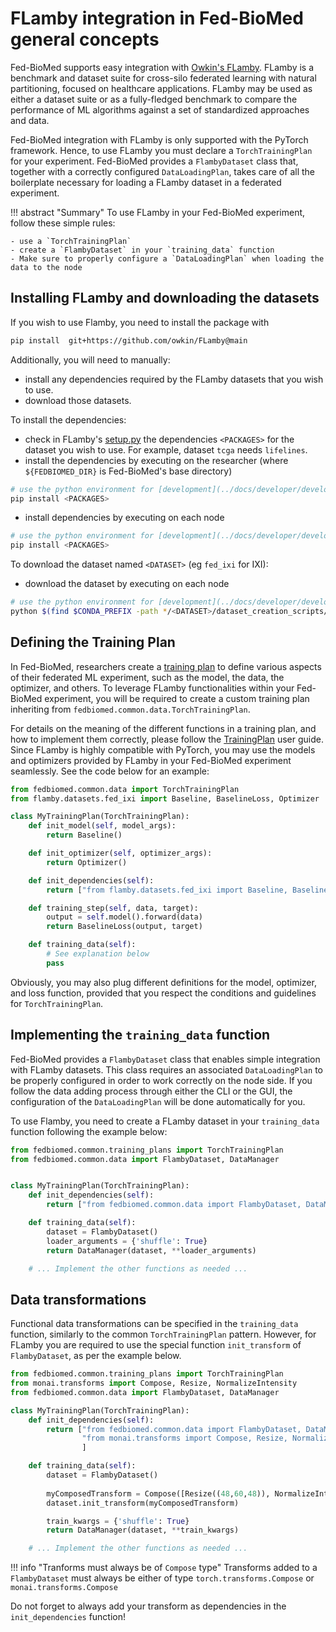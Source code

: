 # FLamby integration in Fed-BioMed general concepts

Fed-BioMed supports easy integration with [Owkin's FLamby](https://github.com/owkin/FLamby).
FLamby is a benchmark and dataset suite for cross-silo federated learning with natural partitioning,
focused on healthcare applications. FLamby may be used as either a dataset suite or as a fully-fledged
benchmark to compare the performance of ML algorithms against a set of standardized approaches and data.

Fed-BioMed integration with FLamby is only supported with the PyTorch framework. Hence, to use FLamby you must
declare a `TorchTrainingPlan` for your experiment. Fed-BioMed provides a `FlambyDataset` class that, together
with a correctly configured `DataLoadingPlan`, takes care of all the boilerplate necessary for loading a FLamby
dataset in a federated experiment.

!!! abstract "Summary"
    To use FLamby in your Fed-BioMed experiment, follow these simple rules:

    - use a `TorchTrainingPlan`
    - create a `FlambyDataset` in your `training_data` function
    - Make sure to properly configure a `DataLoadingPlan` when loading the data to the node

## Installing FLamby and downloading the datasets

If you wish to use Flamby, you need to install the package with

```bash
pip install  git+https://github.com/owkin/FLamby@main
```

Additionally, you will need to manually:

- install any dependencies required by the FLamby datasets that you wish to use.
- download those datasets.

To install the dependencies:

* check in FLamby's [setup.py](https://github.com/owkin/FLamby/blob/main/setup.py) the dependencies `<PACKAGES>` for the dataset you wish to use. For example, dataset `tcga` needs `lifelines`.
* install the dependencies by executing on the researcher (where `${FEDBIOMED_DIR}` is Fed-BioMed's base directory)
```bash
# use the python environment for [development](../docs/developer/development-environment.md)
pip install <PACKAGES>
```
* install dependencies by executing on each node
```bash
# use the python environment for [development](../docs/developer/development-environment.md)
pip install <PACKAGES>
```

To download the dataset named `<DATASET>` (eg `fed_ixi` for IXI):

* download the dataset by executing on each node
```bash
# use the python environment for [development](../docs/developer/development-environment.md)
python $(find $CONDA_PREFIX -path */<DATASET>/dataset_creation_scripts/download.py) -o ${FEDBIOMED_DIR}/data
```

## Defining the Training Plan

In Fed-BioMed, researchers create a [training plan](../../user-guide/researcher/training-plan.md) 
to define various aspects of their federated ML experiment, such as the model, the data, the optimizer, and others.
To leverage FLamby functionalities within your Fed-BioMed experiment, you will be required to create a 
custom training plan inheriting from `fedbiomed.common.data.TorchTrainingPlan`. 

For details on the meaning of the different functions in a training plan, and how to implement them correctly, 
please follow the [TrainingPlan](../../user-guide/researcher/training-plan.md) user guide. 
Since FLamby is highly compatible with PyTorch, you may use the models and optimizers provided by FLamby in your 
Fed-BioMed experiment seamlessly. See the code below for an example:

```python
from fedbiomed.common.data import TorchTrainingPlan
from flamby.datasets.fed_ixi import Baseline, BaselineLoss, Optimizer

class MyTrainingPlan(TorchTrainingPlan):
    def init_model(self, model_args):
        return Baseline()

    def init_optimizer(self, optimizer_args):
        return Optimizer()

    def init_dependencies(self):
        return ["from flamby.datasets.fed_ixi import Baseline, BaselineLoss, Optimizer"]

    def training_step(self, data, target):
        output = self.model().forward(data)
        return BaselineLoss(output, target)

    def training_data(self):
        # See explanation below
        pass
```

Obviously, you may also plug different definitions for the model, optimizer, and loss function, provided that you
respect the conditions and guidelines for `TorchTrainingPlan`.

## Implementing the `training_data` function

Fed-BioMed provides a `FlambyDataset` class that enables simple integration with FLamby datasets. This class requires 
an associated `DataLoadingPlan` to be properly configured in order to work correctly on the node side. If you follow
the data adding process through either the CLI or the GUI, the configuration of the `DataLoadingPlan` will be done
automatically for you. 

To use Flamby, you need to create a FLamby dataset in your `training_data` function following the example below:
```python
from fedbiomed.common.training_plans import TorchTrainingPlan
from fedbiomed.common.data import FlambyDataset, DataManager


class MyTrainingPlan(TorchTrainingPlan):
    def init_dependencies(self):
        return ["from fedbiomed.common.data import FlambyDataset, DataManager"]

    def training_data(self):
        dataset = FlambyDataset()
        loader_arguments = {'shuffle': True}
        return DataManager(dataset, **loader_arguments)

    # ... Implement the other functions as needed ...
```

## Data transformations

Functional data transformations can be specified in the `training_data` function, similarly to the common 
`TorchTrainingPlan` pattern. However, for FLamby you are required to use the special function `init_transform` of
`FlambyDataset`, as per the example below.

```python
from fedbiomed.common.training_plans import TorchTrainingPlan
from monai.transforms import Compose, Resize, NormalizeIntensity
from fedbiomed.common.data import FlambyDataset, DataManager

class MyTrainingPlan(TorchTrainingPlan):
    def init_dependencies(self):
        return ["from fedbiomed.common.data import FlambyDataset, DataManager",
                "from monai.transforms import Compose, Resize, NormalizeIntensity",
                ]

    def training_data(self):
        dataset = FlambyDataset()
        
        myComposedTransform = Compose([Resize((48,60,48)), NormalizeIntensity()])
        dataset.init_transform(myComposedTransform)

        train_kwargs = {'shuffle': True}
        return DataManager(dataset, **train_kwargs)

    # ... Implement the other functions as needed ...
```

!!! info "Tranforms must always be of `Compose` type"
    Transforms added to a `FlambyDataset` must always be either of type `torch.transforms.Compose` or
    `monai.transforms.Compose`

Do not forget to always add your transform as dependencies in the `init_dependencies` function!
